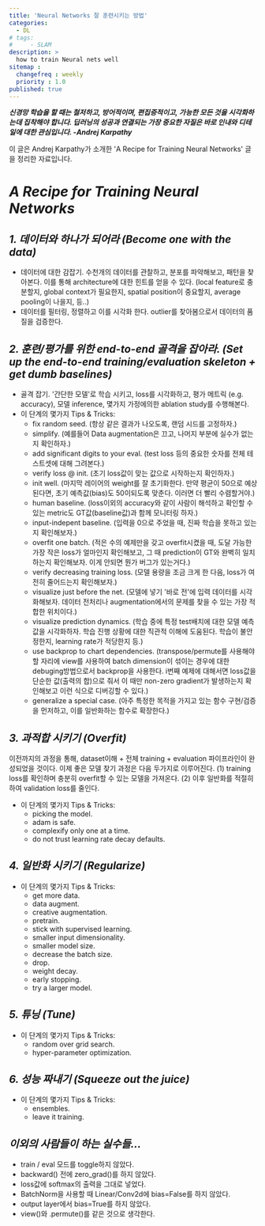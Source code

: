 ```yaml
---
title: 'Neural Networks 잘 훈련시키는 방법'
categories:
  - DL
# tags:
#     - SLAM
description: >
  how to train Neural nets well
sitemap :
  changefreq : weekly
  priority : 1.0
published: true
---
```

_**신경망 학습을 할 때는 철저하고, 방어적이며, 편집증적이고, 가능한 모든 것을 시각화하는데 집착해야 합니다. 딥러닝의 성공과 연결되는 가장 중요한 자질은 바로 인내와 디테일에 대한 관심입니다. -Andrej Karpathy**_

이 글은 Andrej Karpathy가 소개한 'A Recipe for Training Neural Networks' 글을 정리한 자료입니다.

_**A Recipe for Training Neural Networks**_
=====================================
_**1. 데이터와 하나가 되어라 (Become one with the data)**_
----------------------------------------------------------
- 데이터에 대한 감잡기. 수천개의 데이터를 관찰하고, 분포를 파악해보고, 패턴을 찾아본다. 이를 통해 architecture에 대한 힌트를 얻을 수 있다. (local feature로 충분할지, global context가 필요한지, spatial position이 중요할지, average pooling이 나을지, 등..)
- 데이터를 필터링, 정렬하고 이를 시각화 한다. outlier를 찾아봄으로서 데이터의 품질을 검증한다.

_**2. 훈련/평가를 위한 end-to-end 골격을 잡아라. (Set up the end-to-end training/evaluation skeleton + get dumb baselines)**_
----------------------------------------------------------
- 골격 잡기. '간단한 모델'로 학습 시키고, loss를 시각화하고, 평가 메트릭 (e.g. accuracy), 모델 inference, 몇가지 가정에의한 ablation study를 수행해본다.
- 이 단계의 몇가지 Tips & Tricks:
  - fix random seed. (항상 같은 결과가 나오도록, 랜덤 시드를 고정하자.)
  - simplify. (예를들어 Data augmentation은 끄고, 나머지 부분에 실수가 없는지 확인하자.)
  - add significant digits to your eval. (test loss 등의 중요한 숫자를 전체 테스트셋에 대해 그려본다.)
  - verify loss @ init. (초기 loss값이 맞는 값으로 시작하는지 확인하자.)
  - init well. (마지막 레이어의 weight를 잘 초기화한다. 만약 평균이 50으로 예상된다면, 초기 예측값(bias)도 50이되도록 맞춘다. 이러면 더 빨리 수렴할거야.)
  - human baseline. (loss이외의 accuracy와 같이 사람이 해석하고 확인할 수 있는 metric도 GT값(baseline값)과 함께 모니터링 하자.)
  - input-indepent baseline. (입력을 0으로 주었을 때, 진짜 학습을 못하고 있는지 확인해보자.)
  - overfit one batch. (적은 수의 예제만을 갖고 overfit시켰을 때, 도달 가능한 가장 작은 loss가 얼마인지 확인해보고, 그 때 prediction이 GT와 완벽히 일치하는지 확인해보자. 이게 안되면 뭔가 버그가 있는거다.)
  - verify decreasing training loss. (모델 용량을 조금 크게 한 다음, loss가 여전히 줄어드는지 확인해보자.)
  - visualize just before the net. (모델에 넣기 '바로 전'에 입력 데이터를 시각화해보자. 데이터 전처리나 augmentation에서의 문제를 찾을 수 있는 가장 적합한 위치이다.)
  - visualize prediction dynamics. (학습 중에 특정 test배치에 대한 모델 예측값을 시각화하자. 학습 진행 상황에 대한 직관적 이해에 도움된다. 학습이 불안정한지, learning rate가 적당한지 등.)
  - use backprop to chart dependencies. (transpose/permute를 사용해야할 자리에 view를 사용하여 batch dimension이 섞이는 경우에 대한 debuging방법으로서 backprop을 사용한다. i번째 예제에 대해서면 loss값을 단순한 값(출력의 합)으로 줘서 이 때만 non-zero gradient가 발생하는지 확인해보고 이런 식으로 디버깅할 수 있다.)
  - generalize a special case. (아주 특정한 목적을 가지고 있는 함수 구현/검증을 먼저하고, 이를 일반화하는 함수로 확장한다.)

_**3. 과적합 시키기 (Overfit)**_
----------------------------------------------------------
이전까지의 과정을 통해, dataset이해 + 전체 training + evaluation 파이프라인이 완성되었을 것이다. 이제 좋은 모델 찾기 과정은 다음 두가지로 이루어진다. (1) training loss를 확인하며 충분히 overfit할 수 있는 모델을 가져온다. (2) 이후 일반화를 적절히 하여 validation loss를 줄인다.
- 이 단계의 몇가지 Tips & Tricks:
  - picking the model.
  - adam is safe.
  - complexify only one at a time.
  - do not trust learning rate decay defaults.

_**4. 일반화 시키기 (Regularize)**_
----------------------------------------------------------
- 이 단계의 몇가지 Tips & Tricks:
  - get more data.
  - data augment.
  - creative augmentation.
  - pretrain.
  - stick with supervised learning.
  - smaller input dimensionality.
  - smaller model size.
  - decrease the batch size.
  - drop.
  - weight decay.
  - early stopping.
  - try a larger model.

_**5. 튜닝 (Tune)**_
----------------------------------------------------------
- 이 단계의 몇가지 Tips & Tricks:
  - random over grid search.
  - hyper-parameter optimization.

_**6. 성능 짜내기 (Squeeze out the juice)**_
----------------------------------------------------------
- 이 단계의 몇가지 Tips & Tricks:
  - ensembles.
  - leave it training.


_**이외의 사람들이 하는 실수들...**_
----------------------------------------------------------
- train / eval 모드를 toggle하지 않았다.
- backward() 전에 zero_grad()를 하지 않았다.
- loss값에 softmax의 출력을 그대로 넣었다.
- BatchNorm을 사용할 때 Linear/Conv2d에 bias=False를 하지 않았다.
- output layer에서 bias=True를 하지 않았다.
- view()와 .permute()를 같은 것으로 생각한다.
